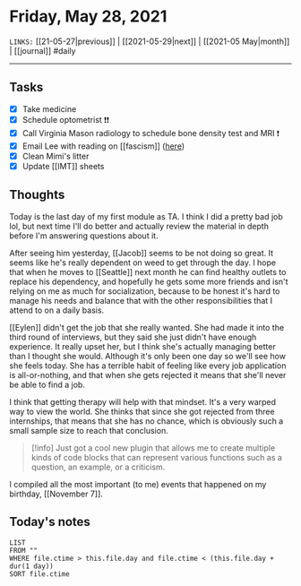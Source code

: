# Friday, May 28, 2021
`LINKS:` [[21-05-27|previous]]  | [[2021-05-29|next]] | [[2021-05 May|month]] | [[journal]]
#daily

---
## Tasks
- [x] Take medicine
- [X] Schedule optometrist ❗️❗️
- [X] Call Virginia Mason radiology to schedule bone density test and MRI ❗️
- [x] Email Lee with reading on [[fascism]] ([here](https://www.marxist.com/what-is-fascism-and-is-it-an-imminent-threat-today.htm))
- [x] Clean Mimi's litter
- [x] Update [[IMT]] sheets

## Thoughts
Today is the last day of my first module as TA. I think I did a pretty bad job lol, but next time I'll do better and actually review the material in depth before I'm answering questions about it. 

After seeing him yesterday, [[Jacob]] seems to be not doing so great. It seems like he's really dependent on weed to get through the day. I hope that when he moves to [[Seattle]] next month he can find healthy outlets to replace his dependency, and hopefully he gets some more friends and isn't relying on me as much for socialization, because to be honest it's hard to manage his needs and balance that with the other responsibilities that I attend to on a daily basis. 

[[Eylen]] didn't get the job that she really wanted. She had made it into the third round of interviews, but they said she just didn't have enough experience. It really upset her, but I think she's actually managing better than I thought she would. Although it's only been one day so we'll see how she feels today. She has a terrible habit of feeling like every job application is all-or-nothing, and that when she gets rejected it means that she'll never be able to find a job. 

I think that getting therapy will help with that mindset. It's a very warped way to view the world. She thinks that since she got rejected from three internships, that means that she has no chance, which is obviously such a small sample size to reach that conclusion. 

> [!info]
> Just got a cool new plugin that allows me to create multiple kinds of code blocks that can represent various functions such as a question, an example, or a criticism. 

I compiled all the most important (to me) events that happened on my birthday, [[November 7]]. 

## Today's notes
```dataview
LIST 
FROM ""
WHERE file.ctime > this.file.day and file.ctime < (this.file.day + dur(1 day))
SORT file.ctime
```
